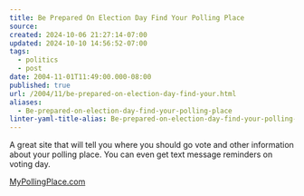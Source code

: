 ```yaml
---
title: Be Prepared On Election Day Find Your Polling Place
source: 
created: 2024-10-06 21:27:14-07:00
updated: 2024-10-10 14:56:52-07:00
tags:
  - politics
  - post
date: 2004-11-01T11:49:00.000-08:00
published: true
url: /2004/11/be-prepared-on-election-day-find-your.html
aliases:
  - Be-prepared-on-election-day-find-your-polling-place
linter-yaml-title-alias: Be-prepared-on-election-day-find-your-polling-place
---
```



A great site that will tell you where you should go vote and other information about your polling place. You can even get text message reminders on voting day.  
  
[MyPollingPlace.com](http://66.147.238.2/ "MyPollingPlace.com")